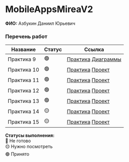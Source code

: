 # MobileAppsMireaV2

**ФИО:** Азбукин Даниил Юрьевич

### Перечень работ

Название            | Статус | Ссылка
--------------------|--------|--------
Практика 9 | 🟢 | <a href="https://github.com/MalakaVoid/MobileAppsMireaV2/tree/main/Lesson_9">Практика</a> <a href="https://github.com/MalakaVoid/MobileAppsMireaV2/blob/main/BooksProject/README.md">Диаграммы</a>
Практика 10 | 🟢 | <a href="https://github.com/MalakaVoid/MobileAppsMireaV2/tree/main/Lesson_10">Практика</a> [Проект](https://github.com/MalakaVoid/MobileAppsMireaV2/tree/main/BooksProject)
Практика 11 | 🟢 | <a href="https://github.com/MalakaVoid/MobileAppsMireaV2/tree/main/Lesson_11">Практика</a> [Проект](https://github.com/MalakaVoid/MobileAppsMireaV2/tree/main/BooksProject)
Практика 12 | 🟢 | <a href="https://github.com/MalakaVoid/MobileAppsMireaV2/tree/main/Lesson_12">Практика</a> [Проект](https://github.com/MalakaVoid/MobileAppsMireaV2/tree/main/BooksProject)
Практика 13 | 🟢 | <a href="https://github.com/MalakaVoid/MobileAppsMireaV2/tree/main/Lesson_13">Практика</a> [Проект](https://github.com/MalakaVoid/MobileAppsMireaV2/tree/main/BooksProject)
Практика 14 | 🟡 | <a href="https://github.com/MalakaVoid/MobileAppsMireaV2/tree/main/Lesson_14">Практика</a> [Проект](https://github.com/MalakaVoid/MobileAppsMireaV2/tree/main/BooksProject)
Практика 15 | 🟡 | <a href="https://github.com/MalakaVoid/MobileAppsMireaV2/tree/main/Lesson_15">Практика</a> [Проект](https://github.com/MalakaVoid/MobileAppsMireaV2/tree/main/BooksProject)

**Статусы выполнения:** <br>
🔴 Не готово <br>
🟡 Нужно посмотреть <br>
🟢 Принято <br>
